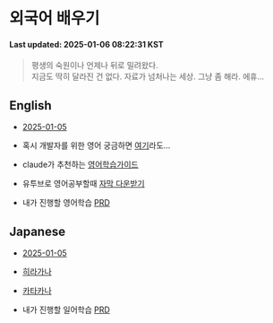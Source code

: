 # 외국어 배우기
#### Last updated: 2025-01-06 08:22:31 KST

> 평생의 숙원이나 언제나 뒤로 밀려왔다.   
> 지금도 딱히 달라진 건 없다.
> 자료가 넘처나는 세상. 그냥 좀 해라. 에휴...


## English

- [2025-01-05](en/20250105.md)

- 혹시 개발자를 위한 영어 궁금하면 [여기](https://www.freecodecamp.org/learn/a2-english-for-developers/)라도...
- claude가 추천하는 [영어학습가이드](en/english-learning-guide.md)
- 유투브로 영어공부할때 [자막 다운받기](https://downsub.com/)
- 내가 진행할 영어학습 [PRD](en/en-studyprd.md)

## Japanese

- [2025-01-05](jp/20250105.md)

- [히라가나](jp/hiragana-guide.md)
- [카타카나](jp/katakana-guide.md)
- 내가 진행할 일어학습 [PRD](jp/jp-studyprd.md)
   

   
